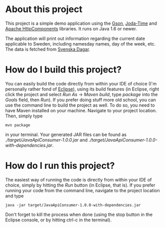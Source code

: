 # About this project

This project is a simple demo application using the
[Gson](http://code.google.com/p/google-gson/),
[Joda-Time](http://www.joda.org/joda-time/) and
[Apache HttpComponents](https://hc.apache.org) libraries. It runs on Java 1.6
or newer.

The application will print out information regarding the current date
applicable to Sweden, including namesday names, day of the week, etc. The data
is fetched from [Svenska Dagar](http://api.dryg.net/).

# How do I build this project?

You can easily build the code directly from within your IDE of choice (I'm
personally rather fond of [Eclipse](http://www.eclipse.org)), using its build
features (in Eclipse, right click the project and select *Run As* ->
*Maven build*, type *package* into the *Goals* field, then *Run*). If you
prefer doing stuff more old school, you can use the command line to build the
project as well. To do so, you need to have Maven installed on your machine.
Navigate to your project location. Then, simply type

    mvn package

in your terminal. Your generated JAR files can be found as
*./target/JavaApiConsumer-1.0.0.jar* and
*./target/JavaApiConsumer-1.0.0-with-dependencies.jar*.

# How do I run this project?

The easiest way of running the code is directly from within your IDE of choice,
simply by hitting the *Run* button (in Eclipse, that is). If you prefer running
your code from the command line, navigate to the project location and type

    java -jar target/JavaApiConsumer-1.0.0-with-dependencies.jar

Don't forget to kill the process when done (using the stop button in the
Eclipse console, or by hitting ctrl-c in the terminal).